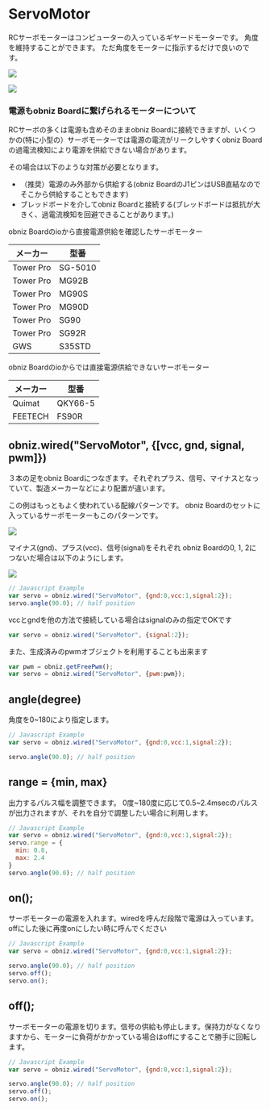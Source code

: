 # ServoMotor
RCサーボモーターはコンピューターの入っているギヤードモーターです。
角度を維持することができます。
ただ角度をモーターに指示するだけで良いのです。

![](./image.jpg)

![](./servomotor.gif)

### 電源もobniz Boardに繋げられるモーターについて

RCサーボの多くは電源も含めそのままobniz Boardに接続できますが、いくつかの(特に小型の）サーボモーターでは電源の電流がリークしやすくobniz Boardの過電流検知により電源を供給できない場合があります。

その場合は以下のような対策が必要となります。

- （推奨）電源のみ外部から供給する(obniz BoardのJ1ピンはUSB直結なのでそこから供給することもできます)
- ブレッドボードを介してobniz Boardと接続する(ブレッドボードは抵抗が大きく、過電流検知を回避できることがあります。)

obniz Boardのioから直接電源供給を確認したサーボモーター

メーカー | 型番
--- | ---
Tower Pro | SG-5010
Tower Pro | MG92B
Tower Pro | MG90S
Tower Pro | MG90D
Tower Pro | SG90
Tower Pro | SG92R
GWS | S35STD

obniz Boardのioからでは直接電源供給できないサーボモーター

メーカー | 型番
--- | ---
Quimat | QKY66-5
FEETECH | FS90R

## obniz.wired("ServoMotor", {[vcc, gnd, signal, pwm]})
３本の足をobniz Boardにつなぎます。それぞれプラス、信号、マイナスとなっていて、製造メーカーなどにより配置が違います。

この例はもっともよく使われている配線パターンです。
obniz Boardのセットに入っているサーボモーターもこのパターンです。

![](./servocable.jpg)

マイナス(gnd)、プラス(vcc)、信号(signal)をそれぞれ obniz Boardの0, 1, 2につないだ場合は以下のようにします。

![](./wired.png)
```Javascript
// Javascript Example
var servo = obniz.wired("ServoMotor", {gnd:0,vcc:1,signal:2});
servo.angle(90.0); // half position
```

vccとgndを他の方法で接続している場合はsignalのみの指定でOKです
```Javascript
var servo = obniz.wired("ServoMotor", {signal:2});
```

また、生成済みのpwmオブジェクトを利用することも出来ます
```Javascript
var pwm = obniz.getFreePwm();
var servo = obniz.wired("ServoMotor", {pwm:pwm});
```

## angle(degree)
角度を0~180により指定します。

```Javascript
// Javascript Example
var servo = obniz.wired("ServoMotor", {gnd:0,vcc:1,signal:2});

servo.angle(90.0); // half position
```

## range = {min, max}

出力するパルス幅を調整できます。
0度~180度に応じて0.5~2.4msecのパルスが出力されますが、それを自分で調整したい場合に利用します。

```Javascript
// Javascript Example
var servo = obniz.wired("ServoMotor", {gnd:0,vcc:1,signal:2});
servo.range = {
  min: 0.8,
  max: 2.4
}
servo.angle(90.0); // half position
```

## on();
サーボモーターの電源を入れます。wiredを呼んだ段階で電源は入っています。offにした後に再度onにしたい時に呼んでください

```Javascript
// Javascript Example
var servo = obniz.wired("ServoMotor", {gnd:0,vcc:1,signal:2});

servo.angle(90.0); // half position
servo.off();
servo.on();
```
## off();
サーボモーターの電源を切ります。信号の供給も停止します。保持力がなくなりますから、モーターに負荷がかかっている場合はoffにすることで勝手に回転します。

```Javascript
// Javascript Example
var servo = obniz.wired("ServoMotor", {gnd:0,vcc:1,signal:2});

servo.angle(90.0); // half position
servo.off();
servo.on();
```